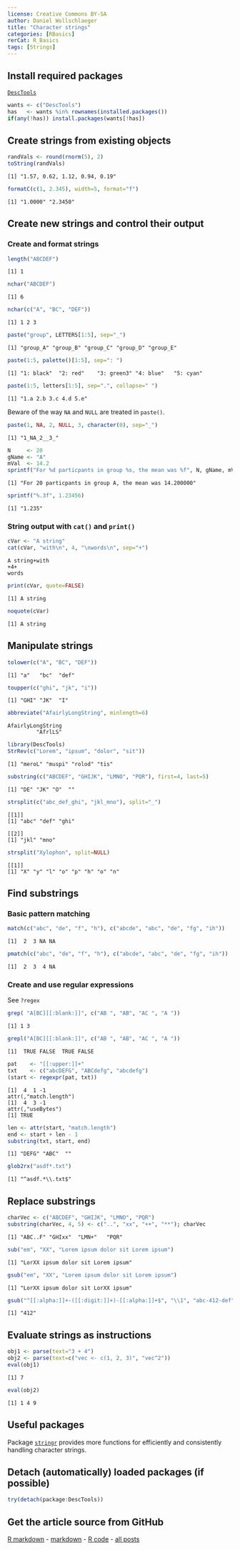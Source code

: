 ```yaml
---
license: Creative Commons BY-SA
author: Daniel Wollschlaeger
title: "Character strings"
categories: [RBasics]
rerCat: R_Basics
tags: [Strings]
---
```





Install required packages
-------------------------

[`DescTools`](http://cran.r-project.org/package=DescTools)


```r
wants <- c("DescTools")
has   <- wants %in% rownames(installed.packages())
if(any(!has)) install.packages(wants[!has])
```

Create strings from existing objects
-------------------------
    

```r
randVals <- round(rnorm(5), 2)
toString(randVals)
```

```
[1] "1.57, 0.62, 1.12, 0.94, 0.19"
```


```r
formatC(c(1, 2.345), width=5, format="f")
```

```
[1] "1.0000" "2.3450"
```

Create new strings and control their output
-------------------------

### Create and format strings


```r
length("ABCDEF")
```

```
[1] 1
```

```r
nchar("ABCDEF")
```

```
[1] 6
```

```r
nchar(c("A", "BC", "DEF"))
```

```
[1] 1 2 3
```


```r
paste("group", LETTERS[1:5], sep="_")
```

```
[1] "group_A" "group_B" "group_C" "group_D" "group_E"
```

```r
paste(1:5, palette()[1:5], sep=": ")
```

```
[1] "1: black"  "2: red"    "3: green3" "4: blue"   "5: cyan"  
```

```r
paste(1:5, letters[1:5], sep=".", collapse=" ")
```

```
[1] "1.a 2.b 3.c 4.d 5.e"
```

Beware of the way `NA` and `NULL` are treated in `paste()`.


```r
paste(1, NA, 2, NULL, 3, character(0), sep="_")
```

```
[1] "1_NA_2__3_"
```


```r
N     <- 20
gName <- "A"
mVal  <- 14.2
sprintf("For %d particpants in group %s, the mean was %f", N, gName, mVal)
```

```
[1] "For 20 particpants in group A, the mean was 14.200000"
```

```r
sprintf("%.3f", 1.23456)
```

```
[1] "1.235"
```

### String output with `cat()` and `print()`


```r
cVar <- "A string"
cat(cVar, "with\n", 4, "\nwords\n", sep="+")
```

```
A string+with
+4+
words
```


```r
print(cVar, quote=FALSE)
```

```
[1] A string
```

```r
noquote(cVar)
```

```
[1] A string
```

Manipulate strings
-------------------------


```r
tolower(c("A", "BC", "DEF"))
```

```
[1] "a"   "bc"  "def"
```

```r
toupper(c("ghi", "jk", "i"))
```

```
[1] "GHI" "JK"  "I"  
```

```r
abbreviate("AfairlyLongString", minlength=6)
```

```
AfairlyLongString 
         "AfrlLS" 
```


```r
library(DescTools)
StrRev(c("Lorem", "ipsum", "dolor", "sit"))
```

```
[1] "meroL" "muspi" "rolod" "tis"  
```


```r
substring(c("ABCDEF", "GHIJK", "LMNO", "PQR"), first=4, last=5)
```

```
[1] "DE" "JK" "O"  ""  
```


```r
strsplit(c("abc_def_ghi", "jkl_mno"), split="_")
```

```
[[1]]
[1] "abc" "def" "ghi"

[[2]]
[1] "jkl" "mno"
```

```r
strsplit("Xylophon", split=NULL)
```

```
[[1]]
[1] "X" "y" "l" "o" "p" "h" "o" "n"
```

Find substrings
-------------------------

### Basic pattern matching


```r
match(c("abc", "de", "f", "h"), c("abcde", "abc", "de", "fg", "ih"))
```

```
[1]  2  3 NA NA
```

```r
pmatch(c("abc", "de", "f", "h"), c("abcde", "abc", "de", "fg", "ih"))
```

```
[1]  2  3  4 NA
```

### Create and use regular expressions

See `?regex`


```r
grep( "A[BC][[:blank:]]", c("AB ", "AB", "AC ", "A "))
```

```
[1] 1 3
```

```r
grepl("A[BC][[:blank:]]", c("AB ", "AB", "AC ", "A "))
```

```
[1]  TRUE FALSE  TRUE FALSE
```


```r
pat    <- "[[:upper:]]+"
txt    <- c("abcDEFG", "ABCdefg", "abcdefg")
(start <- regexpr(pat, txt))
```

```
[1]  4  1 -1
attr(,"match.length")
[1]  4  3 -1
attr(,"useBytes")
[1] TRUE
```


```r
len <- attr(start, "match.length")
end <- start + len - 1
substring(txt, start, end)
```

```
[1] "DEFG" "ABC"  ""    
```


```r
glob2rx("asdf*.txt")
```

```
[1] "^asdf.*\\.txt$"
```

Replace substrings
-------------------------


```r
charVec <- c("ABCDEF", "GHIJK", "LMNO", "PQR")
substring(charVec, 4, 5) <- c("..", "xx", "++", "**"); charVec
```

```
[1] "ABC..F" "GHIxx"  "LMN+"   "PQR"   
```


```r
sub("em", "XX", "Lorem ipsum dolor sit Lorem ipsum")
```

```
[1] "LorXX ipsum dolor sit Lorem ipsum"
```

```r
gsub("em", "XX", "Lorem ipsum dolor sit Lorem ipsum")
```

```
[1] "LorXX ipsum dolor sit LorXX ipsum"
```

```r
gsub("^[[:alpha:]]+-([[:digit:]]+)-[[:alpha:]]+$", "\\1", "abc-412-def")
```

```
[1] "412"
```

Evaluate strings as instructions
-------------------------


```r
obj1 <- parse(text="3 + 4")
obj2 <- parse(text=c("vec <- c(1, 2, 3)", "vec^2"))
eval(obj1)
```

```
[1] 7
```

```r
eval(obj2)
```

```
[1] 1 4 9
```

Useful packages
-------------------------

Package [`stringr`](http://cran.r-project.org/package=stringr) provides more functions for efficiently and consistently handling character strings.

Detach (automatically) loaded packages (if possible)
-------------------------


```r
try(detach(package:DescTools))
```

Get the article source from GitHub
----------------------------------------------

[R markdown](https://github.com/dwoll/RExRepos/raw/master/Rmd/strings.Rmd) - [markdown](https://github.com/dwoll/RExRepos/raw/master/md/strings.md) - [R code](https://github.com/dwoll/RExRepos/raw/master/R/strings.R) - [all posts](https://github.com/dwoll/RExRepos/)

